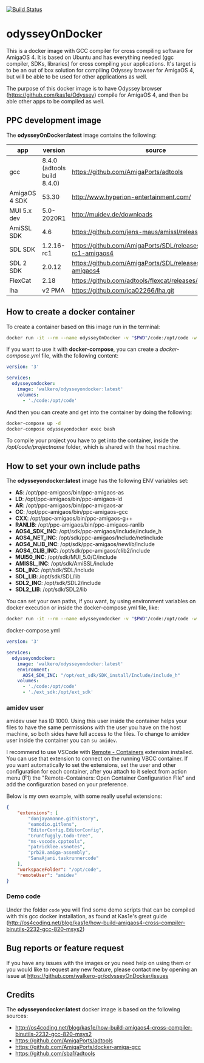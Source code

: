 [![Build Status](https://drone-gh.intercube.gr/api/badges/walkero-gr/odysseyOnDocker/status.svg)](https://drone-gh.intercube.gr/walkero-gr/odysseyOnDocker)

# odysseyOnDocker
This is a docker image with GCC compiler for cross compiling software for AmigaOS 4. It is based on Ubuntu and has everything needed (ggc compiler, SDKs, libraries) for cross compiling your applications. It's target is to be an out of box solution for compiling Odyssey browser for AmigaOS 4, but will be able to be used for other applications as well.

The purpose of this docker image is to have Odyssey browser (https://github.com/kas1e/Odyssey) compile for AmigaOS 4, and then be able other apps to be compiled as well.

## PPC development image
The **odysseyOnDocker:latest** image contains the following:

| app               | version                        | source
|-------------------|--------------------------------|-----------------------------------|
| gcc               | 8.4.0 (adtools build 8.4.0)    | https://github.com/AmigaPorts/adtools
| AmigaOS 4 SDK     | 53.30                          | http://www.hyperion-entertainment.com/
| MUI 5.x dev       | 5.0-2020R1                     | http://muidev.de/downloads
| AmiSSL SDK        | 4.6                            | https://github.com/jens-maus/amissl/releases/tag/4.6
| SDL SDK           | 1.2.16-rc1                     | https://github.com/AmigaPorts/SDL/releases/tag/v1.2.16-rc1-amigaos4
| SDL 2 SDK         | 2.0.12                         | https://github.com/AmigaPorts/SDL/releases/tag/v2.0.12-amigaos4
| FlexCat           | 2.18                           | https://github.com/adtools/flexcat/releases/tag/2.18
| lha               | v2 PMA                         | https://github.com/jca02266/lha.git

## How to create a docker container

To create a container based on this image run in the terminal:

```bash
docker run -it --rm --name odysseyOnDocker -v "$PWD"/code:/opt/code -w /opt/code walkero/odysseyondocker:latest /bin/bash
```

If you want to use it with **docker-compose**, you can create a *docker-compose.yml* file, with the following content:

```yaml
version: '3'

services:
  odysseyondocker:
    image: 'walkero/odysseyondocker:latest'
    volumes:
      - './code:/opt/code'
```

And then you can create and get into the container by doing the following:
```bash
docker-compose up -d
docker-compose odysseyondocker exec bash
```

To compile your project you have to get into the container, inside the */opt/code/projectname* folder, which is shared with the host machine.

## How to set your own include paths

The **odysseyondocker:latest** image has the following ENV variables set:

* **AS**: /opt/ppc-amigaos/bin/ppc-amigaos-as
* **LD**: /opt/ppc-amigaos/bin/ppc-amigaos-ld
* **AR**: /opt/ppc-amigaos/bin/ppc-amigaos-ar
* **CC**: /opt/ppc-amigaos/bin/ppc-amigaos-gcc
* **CXX**: /opt/ppc-amigaos/bin/ppc-amigaos-g++
* **RANLIB**: /opt/ppc-amigaos/bin/ppc-amigaos-ranlib
* **AOS4_SDK_INC**: /opt/sdk/ppc-amigaos/Include/include_h
* **AOS4_NET_INC**: /opt/sdk/ppc-amigaos/Include/netinclude
* **AOS4_NLIB_INC**: /opt/sdk/ppc-amigaos/newlib/include
* **AOS4_CLIB_INC**: /opt/sdk/ppc-amigaos/clib2/include
* **MUI50_INC**: /opt/sdk/MUI_5.0/C/include
* **AMISSL_INC**: /opt/sdk/AmiSSL/include
* **SDL_INC**: /opt/sdk/SDL/include
* **SDL_LIB**: /opt/sdk/SDL/lib
* **SDL2_INC**: /opt/sdk/SDL2/include
* **SDL2_LIB**: /opt/sdk/SDL2/lib

You can set your own paths, if you want, by using environment variables on docker execution or inside the docker-compose.yml file, like:
```bash
docker run -it --rm --name odysseyondocker -v "$PWD"/code:/opt/code -w /opt/code -e AOS4_SDK_INC="/your/folder/path" walkero/odysseyondocker:latest /bin/bash
```
docker-compose.yml
```yaml
version: '3'

services:
  odysseyondocker:
    image: 'walkero/odysseyondocker:latest'
    environment:
      AOS4_SDK_INC: "/opt/ext_sdk/SDK_install/Include/include_h"
    volumes:
      - './code:/opt/code'
      - './ext_sdk:/opt/ext_sdk'
```

### amidev user
amidev user has ID 1000. Using this user inside the container helps your files to have the same permissions with the user you have on the host machine, so both sides have full access to the files. To change to amidev user inside the container you can `su amidev`. 

I recommend to use VSCode with [Remote - Containers](https://marketplace.visualstudio.com/items?itemName=ms-vscode-remote.remote-containers) extension installed. You can use that extension to connect on the running VBCC container. If you want automatically to set the extensions, set the user and other configuration for each container, after you attach to it select from action menu (F1) the "Remote-Containers: Open Container Configuration FIle" and add the configuration based on your preference. 

Below is my own example, with some really useful extensions:
```json
{
	"extensions": [
		"donjayamanne.githistory",
		"eamodio.gitlens",
		"EditorConfig.EditorConfig",
		"Gruntfuggly.todo-tree",
		"ms-vscode.cpptools",
		"patricklee.vsnotes",
		"prb28.amiga-assembly",
		"SanaAjani.taskrunnercode"
	],
	"workspaceFolder": "/opt/code",
	"remoteUser": "amidev"
}
```

### Demo code
Under the folder `code` you will find some demo scripts that can be compiled with this gcc docker installation, as found at Kas1e's great guide (http://os4coding.net/blog/kas1e/how-build-amigaos4-cross-compiler-binutils-2232-gcc-820-msys2)

## Bug reports or feature request
If you have any issues with the images or you need help on using them or you would like to request any new feature, please contact me by opening an issue at https://github.com/walkero-gr/odysseyOnDocker/issues

## Credits
The **odysseyondocker:latest** docker image is based on the following sources:
* http://os4coding.net/blog/kas1e/how-build-amigaos4-cross-compiler-binutils-2232-gcc-820-msys2
* https://github.com/AmigaPorts/adtools
* https://github.com/AmigaPorts/docker-amiga-gcc
* https://github.com/sba1/adtools
